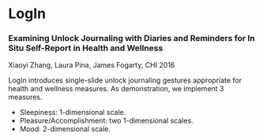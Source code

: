 # LogIn

### Examining Unlock Journaling with Diaries and Reminders for In Situ Self-Report in Health and Wellness
Xiaoyi Zhang, Laura Pina, James Fogarty, CHI 2016

LogIn introduces single-slide unlock journaling gestures appropriate for health and wellness measures. As demonstration, we implement 3 measures.
- Sleepiness: 1-dimensional scale.
- Pleasure/Accomplishment: two 1-dimensional scales.
- Mood: 2-dimensional scale.

